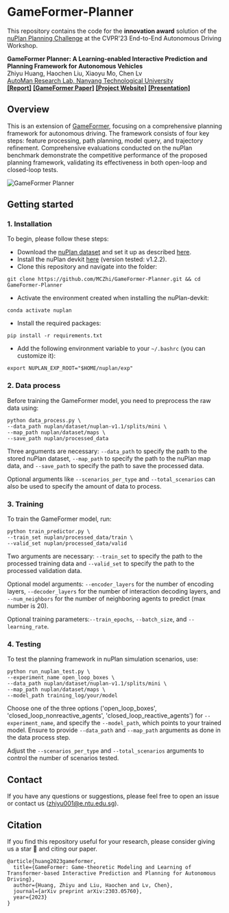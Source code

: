 # GameFormer-Planner
This repository contains the code for the **innovation award** solution of the [nuPlan Planning Challenge](https://opendrivelab.com/AD23Challenge.html#Track4) at the CVPR'23 End-to-End Autonomous Driving Workshop. 

**GameFormer Planner: A Learning-enabled Interactive Prediction and Planning Framework for Autonomous Vehicles**
<br> Zhiyu Huang, Haochen Liu, Xiaoyu Mo, Chen Lv 
<br> [AutoMan Research Lab, Nanyang Technological University](https://lvchen.wixsite.com/automan)
<br> **[[Report]](https://opendrivelab.com/e2ead/AD23Challenge/Track_4_AID.pdf)**&nbsp;**[[GameFormer Paper]](https://arxiv.org/abs/2303.05760)**&nbsp;**[[Project Website]](https://mczhi.github.io/GameFormer/)**&nbsp;**[[Presentation]](https://www.youtube.com/watch?t=1204&v=ZwhXilQKULY&feature=youtu.be&ab_channel=OpenDriveLab)**

## Overview
This is an extension of [GameFormer](https://arxiv.org/abs/2303.05760), focusing on a comprehensive planning framework for autonomous driving. The framework consists of four key steps: feature processing, path planning, model query, and trajectory refinement. Comprehensive evaluations conducted on the nuPlan benchmark demonstrate the competitive performance of the proposed planning framework, validating its effectiveness in both open-loop and closed-loop tests.

![GameFormer Planner](https://github.com/MCZhi/GameFormer-Planner/assets/34206160/c36cb7f1-a5b3-4cef-84e7-8d8116485cbd)

## Getting started
### 1. Installation
To begin, please follow these steps:
- Download the [nuPlan dataset](https://www.nuscenes.org/nuplan#download) and set it up as described [here](https://nuplan-devkit.readthedocs.io/en/latest/dataset_setup.html). 
- Install the nuPlan devkit [here](https://nuplan-devkit.readthedocs.io/en/latest/installation.html) (version tested: v1.2.2). 
- Clone this repository and navigate into the folder:
```
git clone https://github.com/MCZhi/GameFormer-Planner.git && cd GameFormer-Planner
```
- Activate the environment created when installing the nuPlan-devkit:
```
conda activate nuplan
```
- Install the required packages:
```
pip install -r requirements.txt
```
- Add the following environment variable to your `~/.bashrc` (you can customize it):
```
export NUPLAN_EXP_ROOT="$HOME/nuplan/exp"
```

### 2. Data process
Before training the GameFormer model, you need to preprocess the raw data using:
```
python data_process.py \
--data_path nuplan/dataset/nuplan-v1.1/splits/mini \
--map_path nuplan/dataset/maps \
--save_path nuplan/processed_data
```
Three arguments are necessary: ```--data_path``` to specify the path to the stored nuPlan dataset, ```--map_path``` to specify the path to the nuPlan map data, and ```--save_path``` to specify the path to save the processed data. 

Optional arguments like ```--scenarios_per_type``` and ```--total_scenarios``` can also be used to specify the amount of data to process.

### 3. Training
To train the GameFormer model, run:
```
python train_predictor.py \
--train_set nuplan/processed_data/train \
--valid_set nuplan/processed_data/valid
```
Two arguments are necessary: ```--train_set``` to specify the path to the processed training data and ```--valid_set``` to specify the path to the processed validation data.

Optional model arguments: ```--encoder_layers``` for the number of encoding layers, ```--decoder_layers``` for the number of interaction decoding layers, and ```--num_neighbors``` for the number of neighboring agents to predict (max number is 20).

Optional training parameters:```--train_epochs```, ```--batch_size```, and ```--learning_rate```.

### 4. Testing
To test the planning framework in nuPlan simulation scenarios, use:
```
python run_nuplan_test.py \
--experiment_name open_loop_boxes \
--data_path nuplan/dataset/nuplan-v1.1/splits/mini \
--map_path nuplan/dataset/maps \
--model_path training_log/your/model
```
Choose one of the three options ('open_loop_boxes', 'closed_loop_nonreactive_agents', 'closed_loop_reactive_agents') for ```--experiment_name```, and specify the ```--model_path```, which points to your trained model. Ensure to provide ```--data_path``` and ```--map_path``` arguments as done in the data process step.

Adjust the ```--scenarios_per_type``` and ```--total_scenarios``` arguments to control the number of scenarios tested.

## Contact
If you have any questions or suggestions, please feel free to open an issue or contact us (zhiyu001@e.ntu.edu.sg).

## Citation
If you find this repository useful for your research, please consider giving us a star &#127775; and citing our paper.

```angular2html
@article{huang2023gameformer,
  title={GameFormer: Game-theoretic Modeling and Learning of Transformer-based Interactive Prediction and Planning for Autonomous Driving},
  author={Huang, Zhiyu and Liu, Haochen and Lv, Chen},
  journal={arXiv preprint arXiv:2303.05760},
  year={2023}
}
```
